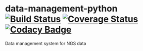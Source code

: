 # data-management-python [![Build Status](https://travis-ci.org/imperial-genomics-facility/data-management-python.svg?branch=master)](https://travis-ci.org/imperial-genomics-facility/data-management-python)  [![Coverage Status](https://coveralls.io/repos/github/imperial-genomics-facility/data-management-python/badge.svg)](https://coveralls.io/github/imperial-genomics-facility/data-management-python) [![Codacy Badge](https://api.codacy.com/project/badge/Grade/c9fd21e5a8bb4e66ae5ef219bc4cd4c1)](https://www.codacy.com/app/avikdatta/data-management-python?utm_source=github.com&amp;utm_medium=referral&amp;utm_content=imperial-genomics-facility/data-management-python&amp;utm_campaign=Badge_Grade)
Data management system for NGS data
